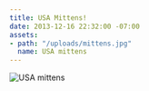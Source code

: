 ```yaml
---
title: USA Mittens!
date: 2013-12-16 22:32:00 -07:00
assets:
- path: "/uploads/mittens.jpg"
  name: USA mittens
---
```


![USA mittens](/uploads/mittens.jpg) 

